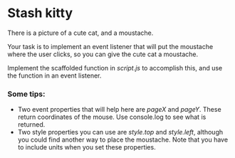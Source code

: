 # Stash kitty

There is a picture of a cute cat, and a moustache.

Your task is to implement an event listener that will put the moustache where the user clicks, so you can give the cute cat a moustache.

Implement the scaffolded function in *script.js* to accomplish this, and use the function in an event listener.

### Some tips:
* Two event properties that will help here are *pageX* and *pageY*. These return coordinates of the mouse. Use console.log to see what is returned.
* Two style properties you can use are *style.top* and *style.left*, although you could find another way to place the moustache. Note that you have to include units when you set these properties.
